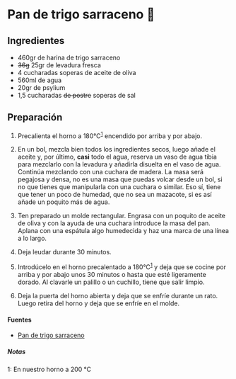 # Pan de trigo sarraceno :bread:

## Ingredientes

-   460gr de harina de trigo sarraceno
-   ~~36g~~ 25gr de levadura fresca
-   4 cucharadas soperas de aceite de oliva
-   560ml de agua
-   20gr de psylium
-   1,5 cucharadas ~~de postre~~ soperas de sal

## Preparación

1.  Precalienta el horno a 180°C<sup>[1](#footnote1)</sup> encendido por arriba y por abajo.

2.  En un bol, mezcla bien todos los ingredientes secos, luego añade el aceite y, por último, **casi** todo el agua, reserva un vaso de agua tibia para mezclarlo con la levadura y añadirla disuelta en el vaso de agua.  Continúa mezclando con una cuchara de madera. La masa será pegajosa y densa, no es una masa que puedas volcar desde un bol, si no que tienes que manipularla con una cuchara o similar. Eso sí, tiene que tener un poco de humedad, que no sea un mazacote, si es así añade un poquito más de agua.

3.  Ten preparado un molde rectangular. Engrasa con un poquito de aceite de oliva y con la ayuda de una cuchara introduce la masa del pan. Aplana con una espátula algo humedecida y haz una marca de una línea a lo largo.

4.  Deja leudar durante 30 minutos.

5.  Introdúcelo en el horno precalentado a 180°C<sup>[1](#footnote1)</sup> y deja que se cocine por arriba y por abajo unos 30 minutos o hasta que esté ligeramente dorado. Al clavarle un palillo o un cuchillo, tiene que salir limpio.

6.  Deja la puerta del horno abierta y deja que se enfríe durante un rato. Luego retira del horno y deja que se enfríe en el molde.

#### Fuentes

-   [Pan de trigo sarraceno](https://soycomocomo.es/que-desayuno/pan-de-trigo-sarraceno)

##### Notas

<a name="footnote1">1</a>: En nuestro horno a 200 °C

